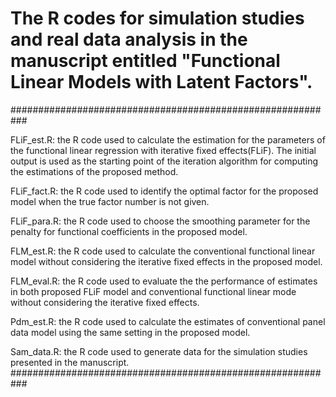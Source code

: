 # The R codes for simulation studies and real data analysis in the manuscript entitled "Functional Linear Models with Latent Factors".
###########################################################

FLiF_est.R: the R code used to calculate the estimation for the parameters of the functional linear regression with iterative fixed effects(FLiF). The initial output is used as the starting point of the iteration algorithm for computing the estimations of the proposed method.

FLiF_fact.R: the R code used to identify the optimal factor for the proposed model when the true factor number is not given.

FLiF_para.R: the R code used to choose the smoothing parameter for the penalty for functional coefficients in the proposed model.

FLM_est.R: the R code used to calculate the conventional functional linear model without considering the iterative fixed effects in the proposed model.

FLM_eval.R: the R code used to evaluate the the performance of estimates in both proposed FLiF model and conventional functional linear mode without considering the iterative fixed effects.

Pdm_est.R: the R code used to calculate the estimates of conventional panel data model using the same setting in the proposed model.

Sam_data.R: the R code used to generate data for the simulation studies presented in the manuscript. ###########################################################

